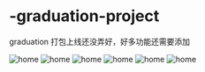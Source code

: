# -graduation-project

 graduation 
 打包上线还没弄好，好多功能还需要添加<br/>
 
 
 ![home](https://github.com/4561231/-graduation-project/blob/master/1.jpg)
 ![home](https://github.com/4561231/-graduation-project/blob/master/2.jpg)
 ![home](https://github.com/4561231/-graduation-project/blob/master/3.jpg)
 ![home](https://github.com/4561231/-graduation-project/blob/master/4.jpg)
 ![home](https://github.com/4561231/-graduation-project/blob/master/5.jpg)
 ![home](https://github.com/4561231/-graduation-project/blob/master/6.jpg)

